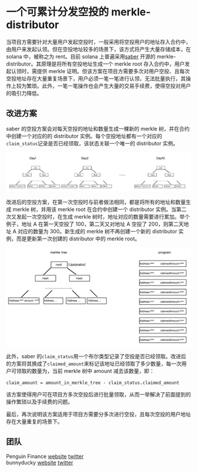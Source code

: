 # 一个可累计分发空投的 merkle-distributor

当项目方需要针对大量用户发起空投时，一般采用将空投用户的地址存入合约中，由用户来发起认领。但在空投地址较多的场景下，该方式将产生大量存储成本，在 solana 中，被称之为 rent。目前 solana 上普遍采用[saber](https://github.com/saber-hq/merkle-distributor) 开源的 merkle-distributor。其原理是将所有空投地址生成一个 merkle root 存入合约中，用户发起认领时，需提供 merkle 证明。但该方案在项目方需要多次对用户空投、且每次空投地址存在大量重复场景下，用户必须一笔一笔进行认领，无法批量执行，其操作上较为繁琐。此外，一笔一笔操作也会产生大量的交易手续费，使得空投对用户的吸引力降低。

## 改进方案

saber 的空投方案会对每天空投的地址和数量生成一棵新的 merkle 树，并在合约中创建一个对应的的 distributor 实例。每个空投地址都有一个对应的`claim_status`记录是否已经领取，该状态关联一个唯一的 distributor 实例。

![saber空投方式](images/old_distributor.png)
<br/>

改进后的空投方案，在第一次空投时与前者做法相同，都是将所有的地址和数量生成 merkle 树，并用该 merkle root 在合约中创建一个 distributor 实例。当第二次又发起一次空投时，在生成 merkle 树时，地址对应的数量需要进行累加。举个例子，地址 A 在第一天空投了 100，第二天又对地址 A 空投了 200，则第二天地址 A 对应的数量为 300。新生成的 merkle 树不再创建一个新的 distributor 实例，而是更新第一次创建的 distributor 中的 merkle root。

![png-merkle-distributor](images/new_merkle.png)

此外，saber 的`claim_status`用一个布尔类型记录了空投是否已经领取。改进后的方案将其换成了`claimed_amount`来标记该地址已经领取了多少数量，每一次用户可领取的数量为，当前 merkle 树中 amount 减去该数量，即：

```
claim_amount = amount_in_merkle_tree - claim_status.claimed_amount
```

该方案使得用户可在项目方多次空投后进行批量领取，从而一举解决了前面提到的操作繁琐以及手续费的问题。

最后，再次说明该方案适用于项目方需要分多次进行空投，且每次空投的用户地址存在大量重复的场景下。

## 团队

Penguin Finance [website](png.fi) [twitter](https://twitter.com/png_fi)  
bunnyducky [website](https://bunnyducky.com/) [twitter](https://twitter.com/BunnyDuckyHQ)
